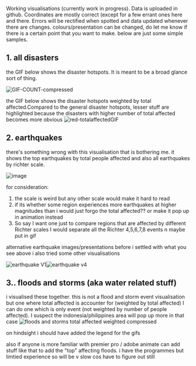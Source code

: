 Working visualisations
(currently work in progress). Data is uploaded in github. Coordinates are mostly correct (except for a few errant ones here and there. Errors will be rectified when spotted and data updated whenever there are changes.
colours/presentation can be changed, do let me know if there is a certain point that you want to make. below are just some simple samples.

## 1. all disasters
the GIF below shows the disaster hotspots. It is meant to be a broad glance sort of thing.

![GIF-COUNT-compressed](https://user-images.githubusercontent.com/90077184/139650603-f65454da-6ca6-4c83-836d-e6936b5bbe2a.gif)


the GIF below shows the disaster hotspots weighted by total affected.Compared to the general disaster hotspots, lesser stuff are highlighted because the disasters with higher number of total affected becomes more obvious
![red-totalaffectedGIF](https://user-images.githubusercontent.com/90077184/139650498-4d6715e0-18d7-4c81-b188-58878eb80a5b.gif)


## 2. earthquakes
there's something wrong with this visualisation that is bothering me. it shows the top earthquakes by total people affected and also all earthquakes by richter scale.

![image](https://drive.google.com/uc?id=1MjnJeZ9byUz1GqwiKO3JK_9VcHotjEFp)

for consideration:
1. the scale is weird but any other scale would make it hard to read
2. if its whether some region experiences more earthquakes at higher magnitudes than i would just forgo the total affected?? or make it pop up in animation instead
3. So say I want one just to compare regions that are affected by different Richter scales I would separate all the Richter 4,5,6,7,8 events n maybe put in gif

alternative earthquake images/presentations
before i settled with what you see above i also tried some other visualisations

![earthquake V1](https://user-images.githubusercontent.com/90077184/139650748-9bc569c1-3db3-4c93-92a8-095389c12dae.jpg)![earthquake v4](https://user-images.githubusercontent.com/90077184/139650754-56987f11-ea4f-4586-a5f8-6a2c586b2017.jpg)



## 3.. floods and storms (aka water related stuff)
i visualised these together. this is not a flood and storm event visualisation but one where total affected is accounter for (weighted by total affected)
I can do one which is only event (not weighted by number of people affected). I suspect the indonesia/philippines area will pop up more in that case
![floods and storms total affected weighted compressed](https://user-images.githubusercontent.com/90077184/139651418-ebdab4d7-f512-498a-9280-da2b0959c6ea.gif)

on hindsight i should have added the legend for the gifs 

also if anyone is more familiar with premier pro / adobe animate can add stuff like that to add the "top" affecting floods. i have the programmes but limtied experience so will be v slow cos have to figure out still
